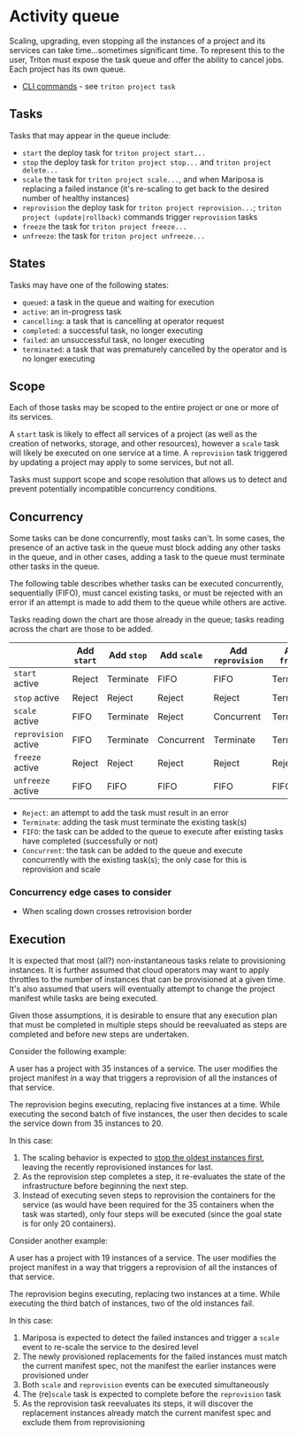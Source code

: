 <!--
    This Source Code Form is subject to the terms of the Mozilla Public
    License, v. 2.0. If a copy of the MPL was not distributed with this
    file, You can obtain one at http://mozilla.org/MPL/2.0/.
-->

<!--
    Copyright 2016 Casey Bisson, Joyent
-->

# Activity queue

Scaling, upgrading, even stopping all the instances of a project and its services can take time...sometimes significant time. To represent this to the user, Triton must expose the task queue and offer the ability to cancel jobs. Each project has its own queue.

- [CLI commands](../projects/triton-projects-cli.md) - see `triton project task`

## Tasks

Tasks that may appear in the queue include:

- `start` the deploy task for `triton project start...`
- `stop` the deploy task for `triton project stop...` and `triton project delete...`
- `scale` the task for `triton project scale...`, and when Mariposa is replacing a failed instance (it's re-scaling to get back to the desired number of healthy instances)
- `reprovision` the deploy task for `triton project reprovision...`; `triton project (update|rollback)` commands trigger `reprovision` tasks
- `freeze` the task for `triton project freeze...` 
- `unfreeze`: the task for `triton project unfreeze...`


## States

Tasks may have one of the following states:

- `queued`: a task in the queue and waiting for execution
- `active`: an in-progress task
- `cancelling`: a task that is cancelling at operator request
- `completed`: a successful task, no longer executing
- `failed`: an unsuccessful task, no longer executing
- `terminated`: a task that was prematurely cancelled by the operator and is no longer executing


## Scope

Each of those tasks may be scoped to the entire project or one or more of its services.

A `start` task is likely to effect all services of a project (as well as the creation of networks, storage, and other resources), however a `scale` task will likely be executed on one service at a time. A `reprovision` task triggered by updating a project may apply to some services, but not all.

Tasks must support scope and scope resolution that allows us to detect and prevent potentially incompatible concurrency conditions.


## Concurrency

Some tasks can be done concurrently, most tasks can't. In some cases, the presence of an active task in the queue must block adding any other tasks in the queue, and in other cases, adding a task to the queue must terminate other tasks in the queue.

The following table describes whether tasks can be executed concurrently, sequentially (FIFO), must cancel existing tasks, or must be rejected with an error if an attempt is made to add them to the queue while others are active.

Tasks reading down the chart are those already in the queue; tasks reading across the chart are those to be added.

|                      | Add `start` | Add `stop` | Add `scale` | Add `reprovision` | Add `freeze` | Add `unfreeze` |
|----------------------|-------------|------------|-------------|-------------------|--------------|----------------|
| `start` active       | Reject      | Terminate  | FIFO        | FIFO              | Terminate    | Reject         |
| `stop` active        | Reject      | Reject     | Reject      | Reject            | Terminate    | Reject         |
| `scale` active       | FIFO        | Terminate  | Reject      | Concurrent        | Terminate    | Reject         |
| `reprovision` active | FIFO        | Terminate  | Concurrent  | Terminate         | Terminate    | Reject         |
| `freeze` active      | Reject      | Reject     | Reject      | Reject            | Reject       | FIFO           |
| `unfreeze` active    | FIFO        | FIFO       | FIFO        | FIFO              | FIFO         | Reject         |

- `Reject`: an attempt to add the task must result in an error
- `Terminate`: adding the task must terminate the existing task(s)
- `FIFO`: the task can be added to the queue to execute after existing tasks have completed (successfully or not)
- `Concurrent`: the task can be added to the queue and execute concurrently with the existing task(s); the only case for this is reprovision and scale

### Concurrency edge cases to consider

* When scaling down crosses retrovision border

## Execution

It is expected that most (all?) non-instantaneous tasks relate to provisioning instances. It is further assumed that cloud operators may want to apply throttles to the number of instances that can be provisioned at a given time. It's also assumed that users will eventually attempt to change the project manifest while tasks are being executed.

Given those assumptions, it is desirable to ensure that any execution plan that must be completed in multiple steps should be reevaluated as steps are completed and before new steps are undertaken.

Consider the following example:

A user has a project with 35 instances of a service. The user modifies the project manifest in a way that triggers a reprovision of all the instances of that service.

The reprovision begins executing, replacing five instances at a time. While executing the second batch of five instances, the user then decides to scale the service down from 35 instances to 20.

In this case:

1. The scaling behavior is expected to [stop the oldest instances first](../projects/triton-projects-cli.md), leaving the recently reprovisioned instances for last.
2. As the reprovision step completes a step, it re-evaluates the state of the infrastructure before beginning the next step.
3. Instead of executing seven steps to reprovision the containers for the service (as would have been required for the 35 containers when the task was started), only four steps will be executed (since the goal state is for only 20 containers).

Consider another example:

A user has a project with 19 instances of a service. The user modifies the project manifest in a way that triggers a reprovision of all the instances of that service.

The reprovision begins executing, replacing two instances at a time. While executing the third batch of instances, two of the old instances fail.

In this case:

1. Mariposa is expected to detect the failed instances and trigger a `scale` event to re-scale the service to the desired level
1. The newly provisioned replacements for the failed instances must match the current manifest spec, not the manifest the earlier instances were provisioned under
1. Both `scale` and `reprovision` events can be executed simultaneously
1. The (re)`scale` task is expected to complete before the `reprovision` task
1. As the reprovision task reevaluates its steps, it will discover the replacement instances already match the current manifest spec and exclude them from reprovisioning
